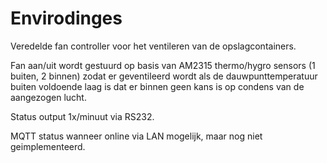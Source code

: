 # Envirodinges
Veredelde fan controller voor het ventileren van de opslagcontainers. 

Fan aan/uit wordt gestuurd op basis van AM2315 thermo/hygro sensors (1 buiten, 2 binnen) zodat er geventileerd wordt als de dauwpunttemperatuur buiten voldoende laag is dat er binnen geen kans is op condens van de aangezogen lucht.

Status output 1x/minuut via RS232.

MQTT status wanneer online via LAN mogelijk, maar nog niet geimplementeerd.
